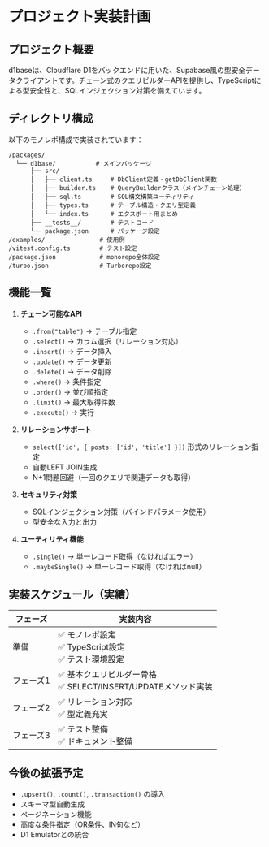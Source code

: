 # プロジェクト実装計画

## プロジェクト概要

d1baseは、Cloudflare D1をバックエンドに用いた、Supabase風の型安全データクライアントです。チェーン式のクエリビルダーAPIを提供し、TypeScriptによる型安全性と、SQLインジェクション対策を備えています。

## ディレクトリ構成

以下のモノレポ構成で実装されています：

```
/packages/
  └── d1base/           # メインパッケージ
      ├── src/
      │   ├── client.ts     # DbClient定義・getDbClient関数
      │   ├── builder.ts    # QueryBuilderクラス（メインチェーン処理）
      │   ├── sql.ts        # SQL構文構築ユーティリティ
      │   ├── types.ts      # テーブル構造・クエリ型定義
      │   └── index.ts      # エクスポート用まとめ
      ├── __tests__/        # テストコード
      └── package.json      # パッケージ設定
/examples/               # 使用例
/vitest.config.ts        # テスト設定
/package.json            # monorepo全体設定
/turbo.json              # Turborepo設定
```

## 機能一覧

1. **チェーン可能なAPI**
   - `.from("table")` → テーブル指定
   - `.select()` → カラム選択（リレーション対応）
   - `.insert()` → データ挿入
   - `.update()` → データ更新
   - `.delete()` → データ削除
   - `.where()` → 条件指定
   - `.order()` → 並び順指定
   - `.limit()` → 最大取得件数
   - `.execute()` → 実行

2. **リレーションサポート**
   - `select(['id', { posts: ['id', 'title'] }])` 形式のリレーション指定
   - 自動LEFT JOIN生成
   - N+1問題回避（一回のクエリで関連データも取得）

3. **セキュリティ対策**
   - SQLインジェクション対策（バインドパラメータ使用）
   - 型安全な入力と出力
   
4. **ユーティリティ機能**
   - `.single()` → 単一レコード取得（なければエラー）
   - `.maybeSingle()` → 単一レコード取得（なければnull）

## 実装スケジュール（実績）

| フェーズ | 実装内容 |
|-------|--------|
| 準備 | ✅ モノレポ設定<br>✅ TypeScript設定<br>✅ テスト環境設定 |
| フェーズ1 | ✅ 基本クエリビルダー骨格<br>✅ SELECT/INSERT/UPDATEメソッド実装 |
| フェーズ2 | ✅ リレーション対応<br>✅ 型定義充実 |
| フェーズ3 | ✅ テスト整備<br>✅ ドキュメント整備 |

## 今後の拡張予定

- `.upsert()`, `.count()`, `.transaction()` の導入
- スキーマ型自動生成
- ページネーション機能
- 高度な条件指定（OR条件、IN句など）
- D1 Emulatorとの統合
